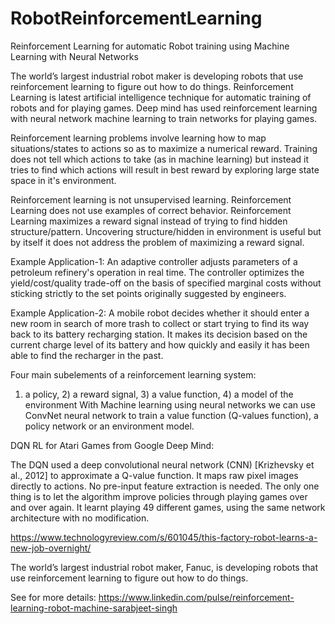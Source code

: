 # RobotReinforcementLearning
Reinforcement Learning for automatic Robot training using Machine Learning with Neural Networks

The world’s largest industrial robot maker is developing robots that use reinforcement learning to figure out how to do things. Reinforcement Learning is latest artificial intelligence technique for automatic training of robots and for playing games. Deep mind has used reinforcement learning with neural network machine learning to train networks for playing games.

Reinforcement learning problems involve learning how to map situations/states to actions so as to maximize a numerical reward. Training does not tell which actions to take (as in machine learning) but instead it tries to find which actions will result in best reward by exploring large state space in it's environment.

Reinforcement learning is not unsupervised learning. Reinforcement Learning does not use examples of correct behavior. Reinforcement Learning maximizes a reward signal instead of trying to find hidden structure/pattern. Uncovering structure/hidden in environment is useful but by itself it does not address the problem of maximizing a reward signal.

Example Application-1: An adaptive controller adjusts parameters of a petroleum refinery's operation in real time. The controller optimizes the yield/cost/quality trade-off on the basis of specified marginal costs without sticking strictly to the set points originally suggested by engineers.

Example Application-2: A mobile robot decides whether it should enter a new room in search of more trash to collect or start trying to find its way back to its battery recharging station. It makes its decision based on the current charge level of its battery and how quickly and easily it has been able to find the recharger in the past.

Four main subelements of a reinforcement learning system:

1) a policy, 2) a reward signal, 3) a value function, 4) a model of the environment
With Machine learning using neural networks we can use ConvNet neural network to train a value function (Q-values function), a policy network or an environment model.

DQN RL for Atari Games from Google Deep Mind:

The DQN used a deep convolutional neural network (CNN) [Krizhevsky et al., 2012] to approximate a Q-value function. It maps raw pixel images directly to actions. No pre-input feature extraction is needed. The only one thing is to let the algorithm improve policies through playing games over and over again. It learnt playing 49 different games, using the same network architecture with no modification.



https://www.technologyreview.com/s/601045/this-factory-robot-learns-a-new-job-overnight/

The world’s largest industrial robot maker, Fanuc, is developing robots that use reinforcement learning to figure out how to do things.

See for more details:
https://www.linkedin.com/pulse/reinforcement-learning-robot-machine-sarabjeet-singh

